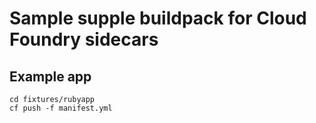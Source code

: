# Sample supple buildpack for Cloud Foundry sidecars

## Example app

```plain
cd fixtures/rubyapp
cf push -f manifest.yml
```
